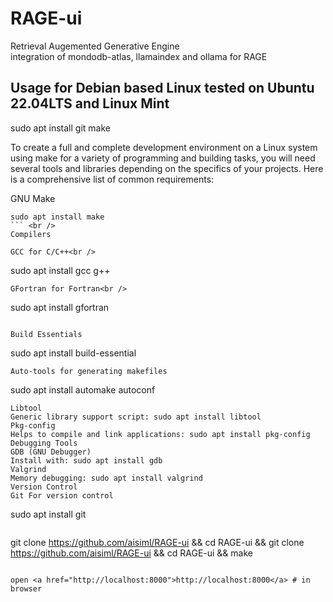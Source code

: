 # RAGE-ui

Retrieval Augemented Generative Engine<br />
integration of mondodb-atlas, llamaindex and ollama for RAGE<br />

## Usage for Debian based Linux tested on Ubuntu 22.04LTS and Linux Mint<br />
sudo apt install git make<br />

To create a full and complete development environment on a Linux system using make for a variety of programming and building tasks, you will need several tools and libraries depending on the specifics of your projects. Here is a comprehensive list of common requirements:<br />

GNU Make<br />
```
sudo apt install make
``` <br />
Compilers

GCC for C/C++<br />
```
 sudo apt install gcc g++
```
GFortran for Fortran<br />
```
sudo apt install gfortran
```

Build Essentials
```
sudo apt install build-essential
```
Auto-tools for generating makefiles
```
sudo apt install automake autoconf
```
Libtool
Generic library support script: sudo apt install libtool
Pkg-config
Helps to compile and link applications: sudo apt install pkg-config
Debugging Tools
GDB (GNU Debugger)
Install with: sudo apt install gdb
Valgrind
Memory debugging: sudo apt install valgrind
Version Control
Git For version control
```
sudo apt install git
```

```
git clone https://github.com/aisiml/RAGE-ui && cd RAGE-ui && git clone https://github.com/aisiml/RAGE-ui && cd RAGE-ui && make
```

open <a href="http://localhost:8000">http://localhost:8000</a> # in browser



